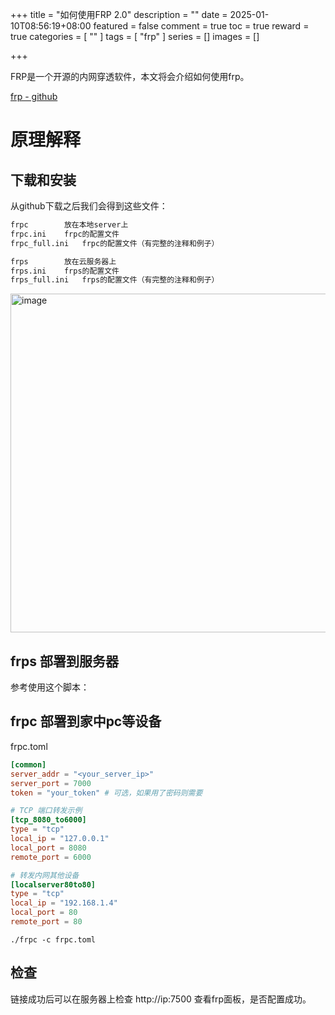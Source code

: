 +++
title = "如何使用FRP 2.0"
description = ""
date = 2025-01-10T08:56:19+08:00
featured = false
comment = true
toc = true
reward = true
categories = [
  ""
]
tags = [
  "frp"
]
series = []
images = []

+++

FRP是一个开源的内网穿透软件，本文将会介绍如何使用frp。

[frp - github](https://github.com/fatedier/frp)

# 原理解释


## 下载和安装

从github下载之后我们会得到这些文件：

```sh
frpc		放在本地server上
frpc.ini	frpc的配置文件
frpc_full.ini	frpc的配置文件（有完整的注释和例子）
```

```sh
frps		放在云服务器上
frps.ini	frps的配置文件
frps_full.ini	frps的配置文件（有完整的注释和例子）
```

<img width="542" alt="image" src="https://github.com/user-attachments/assets/b3448c76-054b-4b8e-ad84-6575071989fa" />

## frps 部署到服务器
参考使用这个脚本：
<script src="https://gist.github.com/cornradio/984f6c17b4f8b3ee47a732c3756dc986.js"></script>

## frpc 部署到家中pc等设备
frpc.toml
```toml
[common]
server_addr = "<your_server_ip>"
server_port = 7000
token = "your_token" # 可选，如果用了密码则需要

# TCP 端口转发示例
[tcp_8080_to6000]
type = "tcp"
local_ip = "127.0.0.1"
local_port = 8080
remote_port = 6000

# 转发内网其他设备
[localserver80to80]
type = "tcp"
local_ip = "192.168.1.4"
local_port = 80
remote_port = 80
```

```
./frpc -c frpc.toml
```

## 检查
链接成功后可以在服务器上检查 http://ip:7500 查看frp面板，是否配置成功。

